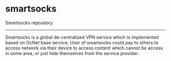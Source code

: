 # smartsocks
Smartsocks repository
* * *
Smartsocks is a global de-centralized VPN service which is implemented based on OcNet base service. User of smartsocks could pay to others to access network via their device to access content which cannot be access in some area, or just hide themselves from the service provider.
